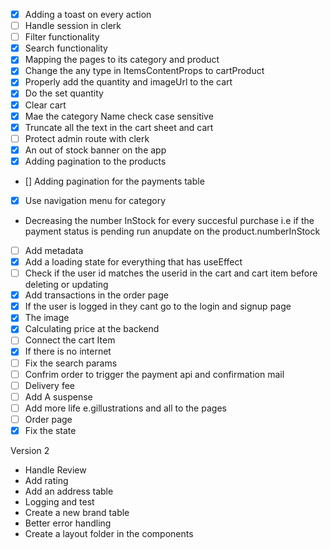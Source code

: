 - [x] Adding a toast on every action
- [ ] Handle session in clerk
- [ ] Filter functionality
- [x] Search functionality
- [x] Mapping the pages to its category and product
- [x] Change the any type in ItemsContentProps to cartProduct
- [x] Properly add the quantity and imageUrl to the cart
- [x] Do the set quantity
- [x] Clear cart
- [x] Mae the category Name check case sensitive
- [x] Truncate all the text in the cart sheet and cart
- [ ] Protect admin route with clerk
- [x] An out of stock banner on the app
- [x] Adding pagination to the products
- [] Adding pagination for the payments table
- [x] Use navigation menu for category
- Decreasing the number InStock for every succesful purchase i.e if the payment status is pending run anupdate on the product.numberInStock
- [ ] Add metadata
- [x] Add a loading state for everything that has useEffect
- [ ] Check if the user id matches the userid in the cart and cart item before deleting or  updating
- [x] Add transactions in the order page
- [x] If the user is logged in they cant go to the login and signup page
- [x] The image
- [x] Calculating price at the backend
- [ ] Connect the cart Item
- [x] If there is no internet
- [ ] Fix the search params
- [ ] Confrim order to trigger the payment api and confirmation mail
- [ ] Delivery fee
- [ ] Add A suspense
- [ ] Add more life e.gillustrations and all to the pages
- [ ] Order page
- [x] Fix the state

Version 2
- Handle Review
- Add rating
- Add an address table
- Logging and test
- Create a new brand table
- Better error handling
- Create a layout folder in the components

